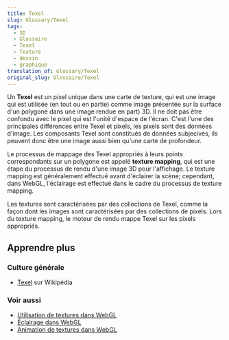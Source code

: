 ```yaml
---
title: Texel
slug: Glossary/Texel
tags:
  - 3D
  - Glossaire
  - Texel
  - Texture
  - dessin
  - graphique
translation_of: Glossary/Texel
original_slug: Glossaire/Texel
---
```

Un **Texel** est un pixel unique dans une carte de texture, qui est une image qui est utilisée (en tout ou en partie) comme image présentée sur la surface d'un polygone dans une image rendue en part) 3D. Il ne doit pas être confondu avec le pixel qui est l'unité d'espace de l'écran. C'est l'une des principales différences entre Texel et pixels, les pixels sont des données d'image. Les composants Texel sont constitués de données subjecives, ils peuvent donc être une image aussi bien qu'une carte de profondeur.

Le processus de mappage des Texel appropriés à leurs points correspondants sur un polygone est appelé **texture mapping**, qui est une étape du processus de rendu d'une image 3D pour l'affichage. Le texture mapping est généralement effectué avant d'éclairer la scène; cependant, dans WebGL, l'éclairage est effectué dans le cadre du processus de texture mapping.

Les textures sont caractérisées par des collections de Texel, comme la façon dont les images sont caractérisées par des collections de pixels. Lors du texture mapping, le moteur de rendu mappe Texel sur les pixels appropriés.

## Apprendre plus

### Culture générale

- [Texel](https://fr.wikipedia.org/wiki/Texel_(infographie)) sur Wikipédia

### Voir aussi

- [Utilisation de textures dans WebGL](/fr/docs/Web/API/WebGL_API/Tutorial/Using_textures_in_WebGL)
- [Éclairage dans WebGL](/fr/docs/Web/API/WebGL_API/Tutorial/Lighting_in_WebGL)
- [Animation de textures dans WebGL](/fr/docs/Web/API/WebGL_API/Tutorial/Animating_textures_in_WebGL)
